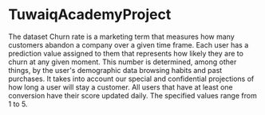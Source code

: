 # TuwaiqAcademyProject
The dataset Churn rate is a marketing term that measures how many customers abandon a company over a given time frame. Each user has a prediction value assigned to them that represents how likely they are to churn at any given moment. This number is determined, among other things, by 
the user's demographic data
browsing habits
and past purchases.
It takes into account our special and confidential projections of how long a user will stay a customer. All users that have at least one conversion have their score updated daily. The specified values range from 1 to 5.
